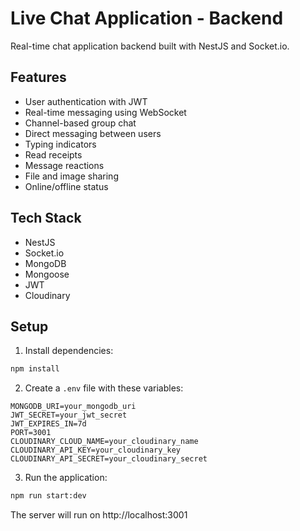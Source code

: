 # Live Chat Application - Backend

Real-time chat application backend built with NestJS and Socket.io.

## Features

- User authentication with JWT
- Real-time messaging using WebSocket
- Channel-based group chat
- Direct messaging between users
- Typing indicators
- Read receipts
- Message reactions
- File and image sharing
- Online/offline status

## Tech Stack

- NestJS
- Socket.io
- MongoDB
- Mongoose
- JWT
- Cloudinary

## Setup

1. Install dependencies:
```bash
npm install
```

2. Create a `.env` file with these variables:
```
MONGODB_URI=your_mongodb_uri
JWT_SECRET=your_jwt_secret
JWT_EXPIRES_IN=7d
PORT=3001
CLOUDINARY_CLOUD_NAME=your_cloudinary_name
CLOUDINARY_API_KEY=your_cloudinary_key
CLOUDINARY_API_SECRET=your_cloudinary_secret
```

3. Run the application:
```bash
npm run start:dev
```

The server will run on http://localhost:3001
